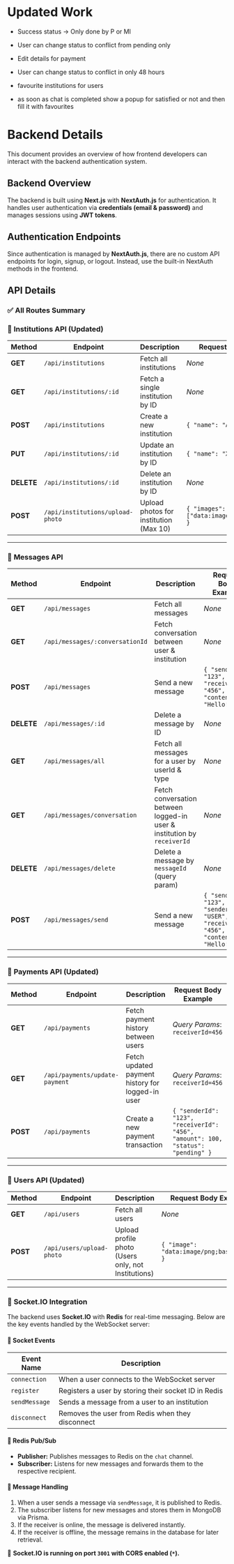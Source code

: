 # Updated Work

- Success status -> Only done by P or MI
- User can change status to conflict from pending only
- Edit details for payment
- User can change status to conflict in only 48 hours

- favourite institutions for users
- as soon as chat is completed show a popup for satisfied or not and then fill it with favourites
# Backend Details

This document provides an overview of how frontend developers can interact with the backend authentication system.

## **Backend Overview**
The backend is built using **Next.js** with **NextAuth.js** for authentication. It handles user authentication via **credentials (email & password)** and manages sessions using **JWT tokens**.

## **Authentication Endpoints**
Since authentication is managed by **NextAuth.js**, there are no custom API endpoints for login, signup, or logout. Instead, use the built-in NextAuth methods in the frontend.

## **API Details**

### ✅ **All Routes Summary**

### 📌 **Institutions API (Updated)**
| Method  | Endpoint                      | Description                          | Request Body Example |
|---------|--------------------------------|--------------------------------------|----------------------|
| **GET** | `/api/institutions`           | Fetch all institutions              | _None_ |
| **GET** | `/api/institutions/:id`       | Fetch a single institution by ID    | _None_ |
| **POST** | `/api/institutions`         | Create a new institution            | `{ "name": "ABC Shop" }` |
| **PUT** | `/api/institutions/:id`       | Update an institution by ID         | `{ "name": "XYZ Store" }` |
| **DELETE** | `/api/institutions/:id`   | Delete an institution by ID         | _None_ |
| **POST** | `/api/institutions/upload-photo` | Upload photos for institution (Max 10) | `{ "images": ["data:image/png;base64,..."] }` |

---

### 📌 **Messages API**
| Method  | Endpoint                      | Description                                      | Request Body Example |
|---------|--------------------------------|--------------------------------------------------|----------------------|
| **GET** | `/api/messages`               | Fetch all messages                              | _None_ |
| **GET** | `/api/messages/:conversationId` | Fetch conversation between user & institution   | _None_ |
| **POST** | `/api/messages`              | Send a new message                              | `{ "senderId": "123", "receiverId": "456", "content": "Hello!" }` |
| **DELETE** | `/api/messages/:id`        | Delete a message by ID                          | _None_ |
| **GET** | `/api/messages/all`           | Fetch all messages for a user by userId & type | _None_ |
| **GET** | `/api/messages/conversation`  | Fetch conversation between logged-in user & institution by `receiverId` | _None_ |
| **DELETE** | `/api/messages/delete`     | Delete a message by `messageId` (query param)  | _None_ |
| **POST** | `/api/messages/send`         | Send a new message                             | `{ "senderId": "123", "senderType": "USER", "receiverId": "456", "content": "Hello!" }` |

---

### 📌 **Payments API (Updated)**
| Method  | Endpoint                        | Description                                        | Request Body Example |
|---------|---------------------------------|----------------------------------------------------|----------------------|
| **GET** | `/api/payments`                 | Fetch payment history between users               | _Query Params_: `receiverId=456` |
| **GET** | `/api/payments/update-payment`  | Fetch updated payment history for logged-in user  | _Query Params_: `receiverId=456` |
| **POST** | `/api/payments`                | Create a new payment transaction                  | `{ "senderId": "123", "receiverId": "456", "amount": 100, "status": "pending" }` |

---


### 📌 **Users API (Updated)**
| Method  | Endpoint                      | Description                                      | Request Body Example |
|---------|------------------------------|------------------------------------------------|----------------------|
| **GET** | `/api/users`                 | Fetch all users                                | _None_ |
| **POST** | `/api/users/upload-photo`   | Upload profile photo (Users only, not Institutions) | `{ "image": "data:image/png;base64,..." }` |

---

### 📌 **Socket.IO Integration**
The backend uses **Socket.IO** with **Redis** for real-time messaging. Below are the key events handled by the WebSocket server:

#### 🔹 **Socket Events**
| Event Name        | Description |
|------------------|-------------|
| `connection`     | When a user connects to the WebSocket server |
| `register`       | Registers a user by storing their socket ID in Redis |
| `sendMessage`    | Sends a message from a user to an institution |
| `disconnect`     | Removes the user from Redis when they disconnect |

#### 🔹 **Redis Pub/Sub**
- **Publisher:** Publishes messages to Redis on the `chat` channel.
- **Subscriber:** Listens for new messages and forwards them to the respective recipient.

#### 🔹 **Message Handling**
1. When a user sends a message via `sendMessage`, it is published to Redis.
2. The subscriber listens for new messages and stores them in MongoDB via Prisma.
3. If the receiver is online, the message is delivered instantly.
4. If the receiver is offline, the message remains in the database for later retrieval.

🚀 **Socket.IO is running on port `3001` with CORS enabled (`*`).**

